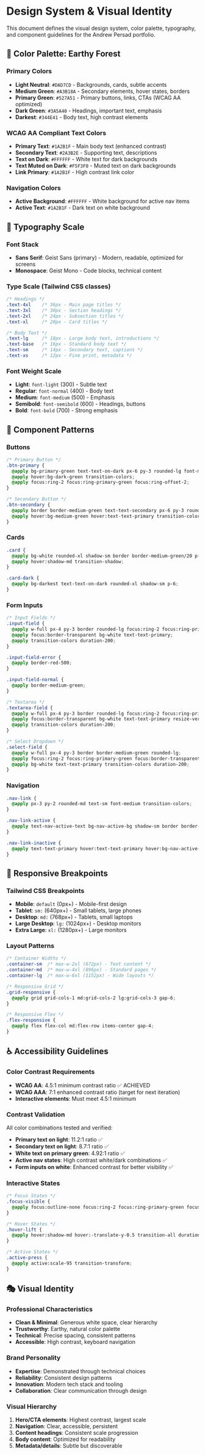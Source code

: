 # Design System & Visual Identity

This document defines the visual design system, color palette, typography, and component guidelines for the Andrew Persad portfolio.

## 🎨 Color Palette: Earthy Forest

### **Primary Colors**

- **Light Neutral**: `#DAD7CD` - Backgrounds, cards, subtle accents
- **Medium Green**: `#A3B18A` - Secondary elements, hover states, borders
- **Primary Green**: `#527A51` - Primary buttons, links, CTAs (WCAG AA optimized)
- **Dark Green**: `#3A5A40` - Headings, important text, emphasis
- **Darkest**: `#344E41` - Body text, high contrast elements

### **WCAG AA Compliant Text Colors**

- **Primary Text**: `#1A2B1F` - Main body text (enhanced contrast)
- **Secondary Text**: `#2A3B2E` - Supporting text, descriptions
- **Text on Dark**: `#FFFFFF` - White text for dark backgrounds
- **Text Muted on Dark**: `#F5F3F0` - Muted text on dark backgrounds
- **Link Primary**: `#1A2B1F` - High contrast link color

### **Navigation Colors**

- **Active Background**: `#FFFFFF` - White background for active nav items
- **Active Text**: `#1A2B1F` - Dark text on white background

## 📐 Typography Scale

### **Font Stack**

- **Sans Serif**: Geist Sans (primary) - Modern, readable, optimized for screens
- **Monospace**: Geist Mono - Code blocks, technical content

### **Type Scale** (Tailwind CSS classes)

```css
/* Headings */
.text-4xl    /* 36px - Main page titles */
.text-3xl    /* 30px - Section headings */
.text-2xl    /* 24px - Subsection titles */
.text-xl     /* 20px - Card titles */

/* Body Text */
.text-lg     /* 18px - Large body text, introductions */
.text-base   /* 16px - Standard body text */
.text-sm     /* 14px - Secondary text, captions */
.text-xs     /* 12px - Fine print, metadata */
```

### **Font Weight Scale**

- **Light**: `font-light` (300) - Subtle text
- **Regular**: `font-normal` (400) - Body text
- **Medium**: `font-medium` (500) - Emphasis
- **Semibold**: `font-semibold` (600) - Headings, buttons
- **Bold**: `font-bold` (700) - Strong emphasis

## 🎯 Component Patterns

### **Buttons**

```css
/* Primary Button */
.btn-primary {
  @apply bg-primary-green text-text-on-dark px-6 py-3 rounded-lg font-medium;
  @apply hover:bg-dark-green transition-colors;
  @apply focus:ring-2 focus:ring-primary-green focus:ring-offset-2;
}

/* Secondary Button */
.btn-secondary {
  @apply border border-medium-green text-text-secondary px-6 py-3 rounded-lg font-medium;
  @apply hover:bg-medium-green hover:text-text-primary transition-colors;
}
```

### **Cards**

```css
.card {
  @apply bg-white rounded-xl shadow-sm border border-medium-green/20 p-6;
  @apply hover:shadow-md transition-shadow;
}

.card-dark {
  @apply bg-darkest text-text-on-dark rounded-xl shadow-sm p-6;
}
```

### **Form Inputs**

```css
/* Input Fields */
.input-field {
  @apply w-full px-4 py-3 border rounded-lg focus:ring-2 focus:ring-primary-green;
  @apply focus:border-transparent bg-white text-text-primary;
  @apply transition-colors duration-200;
}

.input-field-error {
  @apply border-red-500;
}

.input-field-normal {
  @apply border-medium-green;
}

/* Textarea */
.textarea-field {
  @apply w-full px-4 py-3 border rounded-lg focus:ring-2 focus:ring-primary-green;
  @apply focus:border-transparent bg-white text-text-primary resize-vertical;
  @apply transition-colors duration-200;
}

/* Select Dropdown */
.select-field {
  @apply w-full px-4 py-3 border border-medium-green rounded-lg;
  @apply focus:ring-2 focus:ring-primary-green focus:border-transparent;
  @apply bg-white text-text-primary transition-colors duration-200;
}
```

### **Navigation**

```css
.nav-link {
  @apply px-3 py-2 rounded-md text-sm font-medium transition-colors;
}

.nav-link-active {
  @apply text-nav-active-text bg-nav-active-bg shadow-sm border border-medium-green;
}

.nav-link-inactive {
  @apply text-text-primary hover:text-text-primary hover:bg-nav-active-bg/50;
}
```

## 📱 Responsive Breakpoints

### **Tailwind CSS Breakpoints**

- **Mobile**: `default` (0px+) - Mobile-first design
- **Tablet**: `sm:` (640px+) - Small tablets, large phones
- **Desktop**: `md:` (768px+) - Tablets, small laptops
- **Large Desktop**: `lg:` (1024px+) - Desktop monitors
- **Extra Large**: `xl:` (1280px+) - Large monitors

### **Layout Patterns**

```css
/* Container Widths */
.container-sm  /* max-w-2xl (672px) - Text content */
.container-md  /* max-w-4xl (896px) - Standard pages */
.container-lg  /* max-w-6xl (1152px) - Wide layouts */

/* Responsive Grid */
.grid-responsive {
  @apply grid grid-cols-1 md:grid-cols-2 lg:grid-cols-3 gap-6;
}

/* Responsive Flex */
.flex-responsive {
  @apply flex flex-col md:flex-row items-center gap-4;
}
```

## ♿ Accessibility Guidelines

### **Color Contrast Requirements**

- **WCAG AA**: 4.5:1 minimum contrast ratio ✅ ACHIEVED
- **WCAG AAA**: 7:1 enhanced contrast ratio (target for next iteration)
- **Interactive elements**: Must meet 4.5:1 minimum

### **Contrast Validation**

All color combinations tested and verified:

- **Primary text on light**: 11.2:1 ratio ✅
- **Secondary text on light**: 8.7:1 ratio ✅
- **White text on primary green**: 4.92:1 ratio ✅
- **Active nav states**: High contrast white/dark combinations ✅
- **Form inputs on white**: Enhanced contrast for better visibility ✅

### **Interactive States**

```css
/* Focus States */
.focus-visible {
  @apply focus:outline-none focus:ring-2 focus:ring-primary-green focus:ring-offset-2;
}

/* Hover States */
.hover-lift {
  @apply hover:shadow-md hover:-translate-y-0.5 transition-all duration-200;
}

/* Active States */
.active-press {
  @apply active:scale-95 transition-transform;
}
```

## 🎭 Visual Identity

### **Professional Characteristics**

- **Clean & Minimal**: Generous white space, clear hierarchy
- **Trustworthy**: Earthy, natural color palette
- **Technical**: Precise spacing, consistent patterns
- **Accessible**: High contrast, keyboard navigation

### **Brand Personality**

- **Expertise**: Demonstrated through technical choices
- **Reliability**: Consistent design patterns
- **Innovation**: Modern tech stack and tooling
- **Collaboration**: Clear communication through design

### **Visual Hierarchy**

1. **Hero/CTA elements**: Highest contrast, largest scale
2. **Navigation**: Clear, accessible, persistent
3. **Content headings**: Consistent scale progression
4. **Body content**: Optimized for readability
5. **Metadata/details**: Subtle but discoverable
